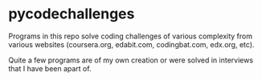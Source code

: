# pycodechallenges
Programs in this repo solve coding challenges of various complexity from various websites (coursera.org, edabit.com, codingbat.com, edx.org, etc).

Quite a few programs are of my own creation or were solved in interviews that I have been apart of.


